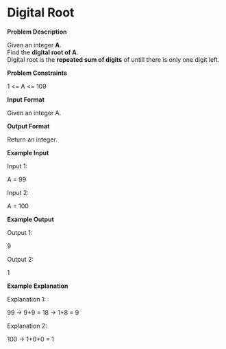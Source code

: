 Digital Root
============

**Problem Description**  

Given an integer **A**.  
Find the **digital root of A**.  
Digital root is the **repeated sum of digits** of untill there is only one digit left.

  
  
**Problem Constraints**  

1 <= A <= 109

  
  
**Input Format**  

Given an integer A.

  
  
**Output Format**  

Return an integer.

  
  
**Example Input**  

Input 1:

A = 99

Input 2:

A = 100

  
  
**Example Output**  

Output 1:

9

Output 2:

1

  
  
**Example Explanation**  

Explanation 1:

99 -> 9+9 = 18 -> 1+8 = 9

Explanation 2:

100 -> 1+0+0 = 1
  
